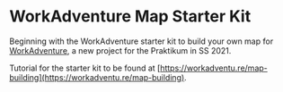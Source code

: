# WorkAdventure Map Starter Kit

Beginning with the WorkAdventure starter kit to build your own map for [WorkAdventure](https://workadventu.re), a new project for the Praktikum in SS 2021.

Tutorial for the starter kit to be found at [https://workadventu.re/map-building](https://workadventu.re/map-building).

